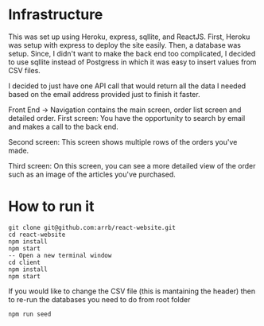 # Infrastructure

This was set up using Heroku, express, sqllite, and ReactJS. 
First, Heroku was setup with express to deploy the site easily. Then, a database was setup. Since, I didn't want to make the back end too complicated,
I decided to use sqllite instead of Postgress in which it was easy to insert values from CSV files. 

I decided to just have one API call that would return all the data I needed based on the email address provided just to finish it faster. 

Front End
-> Navigation contains the main screen, order list screen and detailed order. 
First screen:
You have the opportunity to search by email and makes a call to the back end.

Second screen:
This screen shows multiple rows of the orders you've made.

Third screen:
On this screen, you can see a more detailed view of the order such as an image of the articles you've purchased.

# How to run it
```
git clone git@github.com:arrb/react-website.git
cd react-website
npm install
npm start
-- Open a new terminal window
cd client
npm install 
npm start
```

If you would like to change the CSV file (this is mantaining the header) then to re-run the databases you need to do from root folder
``` 
npm run seed
```
